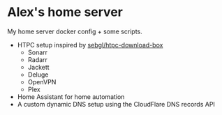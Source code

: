 # Alex's home server

My home server docker config + some scripts.

- HTPC setup inspired by [sebgl/htpc-download-box](https://github.com/sebgl/htpc-download-box)
  - Sonarr
  - Radarr
  - Jackett
  - Deluge
  - OpenVPN
  - Plex
- Home Assistant for home automation
- A custom dynamic DNS setup using the CloudFlare DNS records API
